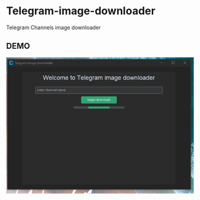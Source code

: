 # Telegram-image-downloader
 Telegram Channels image downloader
## DEMO
<img src="/Assets/screenshot.png" alt="Alt text" title="Optional title">

